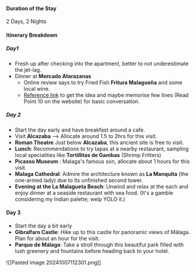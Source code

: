 #### Duration of the Stay
2 Days, 2 Nights

#### Itinerary Breakdown
##### Day1 
- Fresh up after checking into the apartment, better to not underestimate the jet-lag.
- Dinner at **Mercado Atarazanas** 
	- Online review says to try Fried Fish **Fritura Malagueña** and some local wine.
	- [Reference link](https://www.spainfoodsherpas.com/the-ultimate-guide-to-malaga-atarazanas-food-market/?srsltid=AfmBOooYFkSIPEotfR8__N8HOrf5XpI6haXFF0U0wrLkmjLh4raunZox) to get the idea and maybe memorise few lines (Read Point 10 on the website) for basic conversation.
##### Day 2
- Start the day early and have breakfast around a cafe.
- Visit **Alcazaba** --> Allocate around 1.5 to 2hrs for this visit.
- **Roman Theatre** Just below **Alcazaba**, this ancient site is free to visit.
- **Lunch**: Recommendations to try tapas at a nearby restaurant, sampling local specialities like **Tortillitas de Gambas** (Shrimp Fritters)
- **Picasso Museum** :  Malaga's famous son, allocate about 1 hours for this visit.
- **Malaga Cathedral**: Admire the architecture known as **La Manquita** (the one-armed lady) due to its unfinished second tower.
- **Evening at the La Malagueta Beach**: Unwind and relax at the each and enjoy dinner at a seaside restaurant with sea food. (It's a gamble considering my Indian palette; welp YOLO it.)
#### Day 3
- Start the day a bit early 
- **Gibralfaro Castle**: Hike up to this castle for panoramic views of Málaga. Plan for about an hour for the visit.
- **Parque de Málaga**: Take a stroll through this beautiful park filled with lush greenery and fountains before heading back to your hotel.

![[Pasted image 20241007112301.png]]